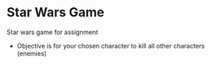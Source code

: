 # Star Wars Game
Star wars game for assignment
- Objective is for your chosen character to kill all other characters (enemies)
